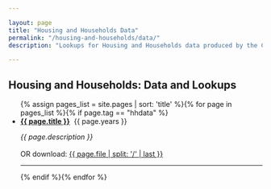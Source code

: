 ```yaml
---

layout: page
title: "Housing and Households Data"
permalink: "/housing-and-households/data/"
description: "Lookups for Housing and Households data produced by the Colorado State Demography Office."

---
```


## Housing and Households: Data and Lookups


<ul>{% assign pages_list = site.pages | sort: 'title' %}{% for page in pages_list %}{% if page.tag == "hhdata" %}<br /><li><b><a href="{{ page.url }}">{{ page.title }}</a></b>&nbsp;&nbsp;{{ page.years }}</li><p><i>{{ page.description }} </i><br /><br />OR download: <a href="{{ page.file }}">{{ page.file | split: '/' | last }}</a></p><hr>{% endif %}{% endfor %}</ul>